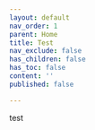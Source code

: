 ```yaml
---
layout: default
nav_order: 1
parent: Home
title: Test
nav_exclude: false
has_children: false
has_toc: false
content: ''
published: false

---
```

test